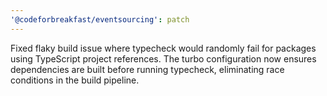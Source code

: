 ```yaml
---
'@codeforbreakfast/eventsourcing': patch
---
```


Fixed flaky build issue where typecheck would randomly fail for packages using TypeScript project references. The turbo configuration now ensures dependencies are built before running typecheck, eliminating race conditions in the build pipeline.
